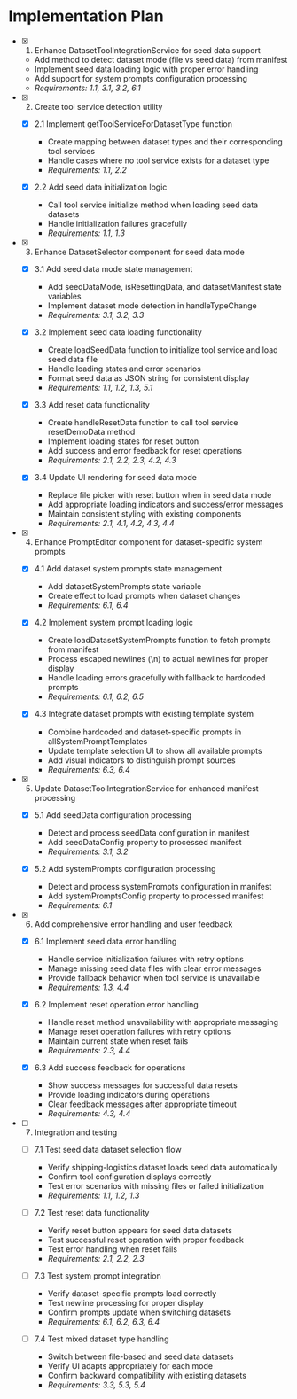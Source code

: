 # Implementation Plan

- [x] 1. Enhance DatasetToolIntegrationService for seed data support





  - Add method to detect dataset mode (file vs seed data) from manifest
  - Implement seed data loading logic with proper error handling
  - Add support for system prompts configuration processing
  - _Requirements: 1.1, 3.1, 3.2, 6.1_

- [x] 2. Create tool service detection utility





  - [x] 2.1 Implement getToolServiceForDatasetType function


    - Create mapping between dataset types and their corresponding tool services
    - Handle cases where no tool service exists for a dataset type
    - _Requirements: 1.1, 2.2_

  - [x] 2.2 Add seed data initialization logic


    - Call tool service initialize method when loading seed data datasets
    - Handle initialization failures gracefully
    - _Requirements: 1.1, 1.3_

- [x] 3. Enhance DatasetSelector component for seed data mode





  - [x] 3.1 Add seed data mode state management


    - Add seedDataMode, isResettingData, and datasetManifest state variables
    - Implement dataset mode detection in handleTypeChange
    - _Requirements: 3.1, 3.2, 3.3_

  - [x] 3.2 Implement seed data loading functionality


    - Create loadSeedData function to initialize tool service and load seed data file
    - Handle loading states and error scenarios
    - Format seed data as JSON string for consistent display
    - _Requirements: 1.1, 1.2, 1.3, 5.1_

  - [x] 3.3 Add reset data functionality


    - Create handleResetData function to call tool service resetDemoData method
    - Implement loading states for reset button
    - Add success and error feedback for reset operations
    - _Requirements: 2.1, 2.2, 2.3, 4.2, 4.3_

  - [x] 3.4 Update UI rendering for seed data mode


    - Replace file picker with reset button when in seed data mode
    - Add appropriate loading indicators and success/error messages
    - Maintain consistent styling with existing components
    - _Requirements: 2.1, 4.1, 4.2, 4.3, 4.4_

- [x] 4. Enhance PromptEditor component for dataset-specific system prompts





  - [x] 4.1 Add dataset system prompts state management


    - Add datasetSystemPrompts state variable
    - Create effect to load prompts when dataset changes
    - _Requirements: 6.1, 6.4_

  - [x] 4.2 Implement system prompt loading logic


    - Create loadDatasetSystemPrompts function to fetch prompts from manifest
    - Process escaped newlines (\\n) to actual newlines for proper display
    - Handle loading errors gracefully with fallback to hardcoded prompts
    - _Requirements: 6.1, 6.2, 6.5_

  - [x] 4.3 Integrate dataset prompts with existing template system


    - Combine hardcoded and dataset-specific prompts in allSystemPromptTemplates
    - Update template selection UI to show all available prompts
    - Add visual indicators to distinguish prompt sources
    - _Requirements: 6.3, 6.4_

- [x] 5. Update DatasetToolIntegrationService for enhanced manifest processing





  - [x] 5.1 Add seedData configuration processing


    - Detect and process seedData configuration in manifest
    - Add seedDataConfig property to processed manifest
    - _Requirements: 3.1, 3.2_

  - [x] 5.2 Add systemPrompts configuration processing


    - Detect and process systemPrompts configuration in manifest
    - Add systemPromptsConfig property to processed manifest
    - _Requirements: 6.1_

- [x] 6. Add comprehensive error handling and user feedback





  - [x] 6.1 Implement seed data error handling


    - Handle service initialization failures with retry options
    - Manage missing seed data files with clear error messages
    - Provide fallback behavior when tool service is unavailable
    - _Requirements: 1.3, 4.4_

  - [x] 6.2 Implement reset operation error handling


    - Handle reset method unavailability with appropriate messaging
    - Manage reset operation failures with retry options
    - Maintain current state when reset fails
    - _Requirements: 2.3, 4.4_

  - [x] 6.3 Add success feedback for operations


    - Show success messages for successful data resets
    - Provide loading indicators during operations
    - Clear feedback messages after appropriate timeout
    - _Requirements: 4.3, 4.4_

- [ ] 7. Integration and testing
  - [ ] 7.1 Test seed data dataset selection flow
    - Verify shipping-logistics dataset loads seed data automatically
    - Confirm tool configuration displays correctly
    - Test error scenarios with missing files or failed initialization
    - _Requirements: 1.1, 1.2, 1.3_

  - [ ] 7.2 Test reset data functionality
    - Verify reset button appears for seed data datasets
    - Test successful reset operation with proper feedback
    - Test error handling when reset fails
    - _Requirements: 2.1, 2.2, 2.3_

  - [ ] 7.3 Test system prompt integration
    - Verify dataset-specific prompts load correctly
    - Test newline processing for proper display
    - Confirm prompts update when switching datasets
    - _Requirements: 6.1, 6.2, 6.3, 6.4_

  - [ ] 7.4 Test mixed dataset type handling
    - Switch between file-based and seed data datasets
    - Verify UI adapts appropriately for each mode
    - Confirm backward compatibility with existing datasets
    - _Requirements: 3.3, 5.3, 5.4_

